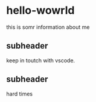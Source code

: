 # hello-wowrld
this is somr information about me 
## subheader
keep in toutch  with vscode.
## subheader 
hard times